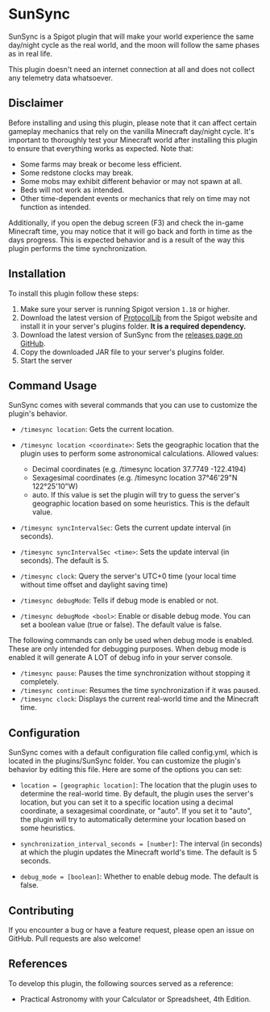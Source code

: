 # SunSync
SunSync is a Spigot plugin that will make your world experience the same day/night cycle as the real world, and the moon will follow the same phases as in real life.

This plugin doesn't need an internet connection at all and does not collect any telemetry data whatsoever.

## Disclaimer
Before installing and using this plugin, please note that it can affect certain gameplay mechanics that rely on the vanilla Minecraft day/night cycle. It's important to thoroughly test your Minecraft world after installing this plugin to ensure that everything works as expected. Note that:

* Some farms may break or become less efficient.
* Some redstone clocks may break.
* Some mobs may exhibit different behavior or may not spawn at all.
* Beds will not work as intended.
* Other time-dependent events or mechanics that rely on time may not function as intended.

Additionally, if you open the debug screen (F3) and check the in-game Minecraft time, you may notice that it will go back and forth in time as the days progress. This is expected behavior and is a result of the way this plugin performs the time synchronization.

## Installation
To install this plugin follow these steps:

1. Make sure your server is running Spigot version `1.18` or higher.
2. Download the latest version of [ProtocolLib](https://www.spigotmc.org/resources/protocollib.1997/) from the Spigot website and install it in your server's plugins folder. **It is a required dependency.**
3. Download the latest version of SunSync from the [releases page on GitHub](https://github.com/nikalon/SunSync/releases).
4. Copy the downloaded JAR file to your server's plugins folder.
5. Start the server

## Command Usage
SunSync comes with several commands that you can use to customize the plugin's behavior.

* `/timesync location`: Gets the current location.
* `/timesync location <coordinate>`: Sets the geographic location that the plugin uses to perform some astronomical calculations. Allowed values:
    * Decimal coordinates (e.g. /timesync location 37.7749 -122.4194)
    * Sexagesimal coordinates (e.g. /timesync location 37°46'29"N 122°25'10"W)
    * auto. If this value is set the plugin will try to guess the server's geographic location based on some heuristics. This is the default value.

* `/timesync syncIntervalSec`: Gets the current update interval (in seconds).
* `/timesync syncIntervalSec <time>`: Sets the update interval (in seconds). The default is 5.

* `/timesync clock`: Query the server's UTC+0 time (your local time without time offset and daylight saving time)

* `/timesync debugMode`: Tells if debug mode is enabled or not.
* `/timesync debugMode <bool>`: Enable or disable debug mode. You can set a boolean value (true or false). The default value is false.

The following commands can only be used when debug mode is enabled. These are only intended for debugging purposes. When debug mode is enabled it will generate A LOT of debug info in your server console.
* `/timesync pause`: Pauses the time synchronization without stopping it completely.
* `/timesync continue`: Resumes the time synchronization if it was paused.
* `/timesync clock`: Displays the current real-world time and the Minecraft time.


## Configuration
SunSync comes with a default configuration file called config.yml, which is located in the plugins/SunSync folder. You can customize the plugin's behavior by editing this file. Here are some of the options you can set:

* `location = [geographic location]`: The location that the plugin uses to determine the real-world time. By default, the plugin uses the server's location, but you can set it to a specific location using a decimal coordinate, a sexagesimal coordinate, or "auto". If you set it to "auto", the plugin will try to automatically determine your location based on some heuristics.

* `synchronization_interval_seconds = [number]`: The interval (in seconds) at which the plugin updates the Minecraft world's time. The default is 5 seconds.

* `debug_mode = [boolean]`: Whether to enable debug mode. The default is false.

## Contributing
If you encounter a bug or have a feature request, please open an issue on GitHub. Pull requests are also welcome!

## References
To develop this plugin, the following sources served as a reference:

- Practical Astronomy with your Calculator or Spreadsheet, 4th Edition.
